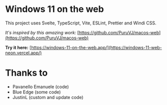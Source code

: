 # Windows 11 on the web

This project uses Svelte, TypeScript, Vite, ESLint, Prettier and Windi CSS.

*It's inspired by this amazing work:* [https://github.com/PuruVJ/macos-web](https://github.com/PuruVJ/macos-web)

**Try it here:** [https://windows-11-on-the-web.app/](https://windows-11-web-neon.vercel.app/)

# Thanks to
- Pavanello Emanuele (code)
- Blue Edge (some code)
- JustinL (custom and update code)
